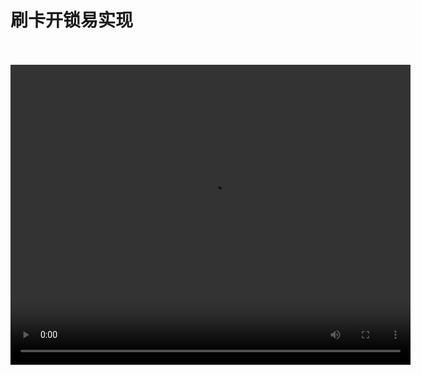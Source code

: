 # 刷卡开锁易实现
<br/>
<br/>
<video width="640" height="480" controls>
  <source src="https://cloud.leihoorobot.com/w/assets/video/第三单元ok/刷卡开锁易实现.mp4" type="video/mp4">
  Your browser does not support the video tag.
</video>

